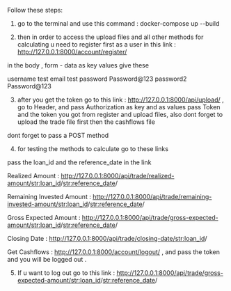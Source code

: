 Follow these steps:

1. go to the terminal and use this command : docker-compose up --build

2. then in order to access the upload files and all other methods for calculating u need to register first as a user in
   this link : http://127.0.0.1:8000/account/register/

in the body , form - data as key values give these

username test
email test
password Password@123
password2 Password@123

3. after you get the token go to this link : http://127.0.0.1:8000/api/upload/ , go to Header,
   and pass Authorization as key and as values pass Token and the token you got from register and upload files,
   also dont forget to upload the trade file first then the cashflows file

dont forget to pass a POST method

4. for testing the methods to calculate go to these links

pass the loan_id and the reference_date in the link

Realized Amount : http://127.0.0.1:8000/api/trade/realized-amount/<str:loan_id>/<str:reference_date>/

Remaining Invested Amount : http://127.0.0.1:8000/api/trade/remaining-invested-amount/<str:loan_id>/<str:reference_date>/

Gross Expected Amount : http://127.0.0.1:8000/api/trade/gross-expected-amount/<str:loan_id>/<str:reference_date>/

Closing Date : http://127.0.0.1:8000/api/trade/closing-date/<str:loan_id>/

Get Cashflows : http://127.0.0.1:8000/account/logout/ , and pass the token and you will be logged out .

5. If u want to log out go to this link : http://127.0.0.1:8000/api/trade/gross-expected-amount/<str:loan_id>/<str:reference_date>/
